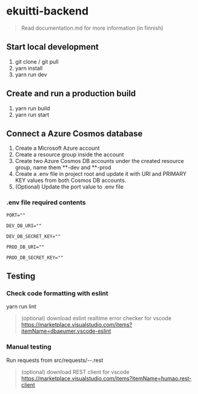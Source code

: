 # ekuitti-backend

> Read documentation.md for more information (in finnish)

## Start local development
1. git clone / git pull
2. yarn install
3. yarn run dev

## Create and run a production build
1. yarn run build
2. yarn run start

## Connect a Azure Cosmos database
1. Create a Microsoft Azure account
2. Create a resource group inside the account
3. Create two Azure Cosmos DB accounts under the created resource group, name them **-dev and **-prod
4. Create a .env file in project root and update it with URI and PRIMARY KEY values from both Cosmos DB accounts.
5. (Optional) Update the port value to .env file

### .env file required contents
```
PORT=""

DEV_DB_URI=""

DEV_DB_SECRET_KEY=""

PROD_DB_URI=""

PROD_DB_SECRET_KEY=""
```

## Testing

### Check code formatting with eslint
yarn run lint

> (optional) download eslint realtime error checker for vscode https://marketplace.visualstudio.com/items?itemName=dbaeumer.vscode-eslint

### Manual testing
Run requests from src/requests/--.rest

> (optional) download REST client for vscode https://marketplace.visualstudio.com/items?itemName=humao.rest-client
